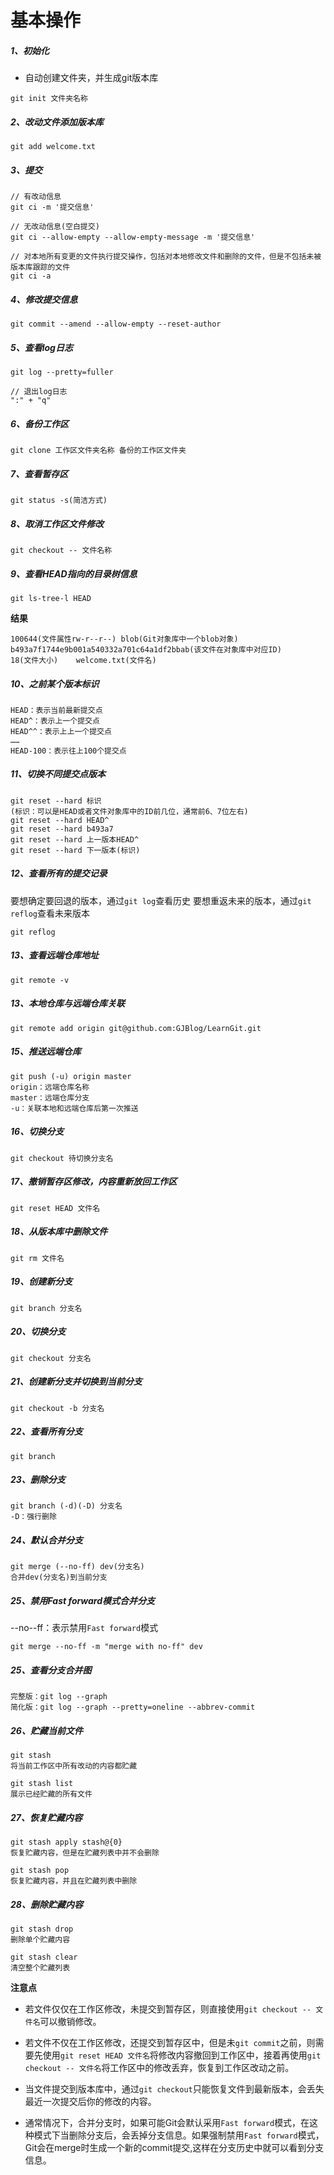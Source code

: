 # 基本操作

##### 1、初始化

* 自动创建文件夹，并生成git版本库

```shell
git init 文件夹名称
```

##### 2、改动文件添加版本库

```shell
git add welcome.txt
```

##### 3、提交

```shell
// 有改动信息
git ci -m '提交信息'

// 无改动信息(空白提交)
git ci --allow-empty --allow-empty-message -m '提交信息'

// 对本地所有变更的文件执行提交操作，包括对本地修改文件和删除的文件，但是不包括未被版本库跟踪的文件
git ci -a
```

##### 4、修改提交信息

```shell
git commit --amend --allow-empty --reset-author
```

##### 5、查看log日志

```shell
git log --pretty=fuller

// 退出log日志
":" + "q"
```

##### 6、备份工作区

```shell
git clone 工作区文件夹名称 备份的工作区文件夹
```

##### 7、查看暂存区

```shell
git status -s(简洁方式)
```

##### 8、取消工作区文件修改

```shell
git checkout -- 文件名称
```

##### 9、查看HEAD指向的目录树信息

```shell
git ls-tree-l HEAD
```
**结果**

```shell
100644(文件属性rw-r--r--) blob(Git对象库中一个blob对象) b493a7f1744e9b001a540332a701c64a1df2bbab(该文件在对象库中对应ID)      18(文件大小)	welcome.txt(文件名)
```

##### 10、之前某个版本标识

```shell
HEAD：表示当前最新提交点
HEAD^：表示上一个提交点
HEAD^^：表示上上一个提交点
……
HEAD-100：表示往上100个提交点
```

##### 11、切换不同提交点版本

```shell
git reset --hard 标识
(标识：可以是HEAD或者文件对象库中的ID前几位，通常前6、7位左右)
git reset --hard HEAD^
git reset --hard b493a7
git reset --hard 上一版本HEAD^
git reset --hard 下一版本(标识)
```

##### 12、查看所有的提交记录

要想确定要回退的版本，通过```git log```查看历史
要想重返未来的版本，通过```git reflog```查看未来版本

```shell
git reflog
```

##### 13、查看远端仓库地址

```shell
git remote -v
```

##### 13、本地仓库与远端仓库关联

```shell
git remote add origin git@github.com:GJBlog/LearnGit.git
```

##### 15、推送远端仓库

```shell
git push (-u) origin master
origin：远端仓库名称
master：远端仓库分支
-u：关联本地和远端仓库后第一次推送
```

##### 16、切换分支

```shell
git checkout 待切换分支名
```

##### 17、撤销暂存区修改，内容重新放回工作区

```shell
git reset HEAD 文件名
```

##### 18、从版本库中删除文件

```shell
git rm 文件名
```

##### 19、创建新分支

```shell
git branch 分支名
```

##### 20、切换分支

```shell
git checkout 分支名
```

##### 21、创建新分支并切换到当前分支

```shell
git checkout -b 分支名
```

##### 22、查看所有分支

```shell
git branch
```

##### 23、删除分支

```shell
git branch (-d)(-D) 分支名
-D：强行删除
```

##### 24、默认合并分支

```shell
git merge (--no-ff) dev(分支名)
合并dev(分支名)到当前分支
```

##### 25、禁用Fast forward模式合并分支

--no--ff：表示禁用```Fast forward```模式

```shell
git merge --no-ff -m "merge with no-ff" dev
```

##### 25、查看分支合并图

```shell
完整版：git log --graph
简化版：git log --graph --pretty=oneline --abbrev-commit
```

##### 26、贮藏当前文件

```shell
git stash
将当前工作区中所有改动的内容都贮藏

git stash list
展示已经贮藏的所有文件
```

##### 27、恢复贮藏内容

```shell
git stash apply stash@{0}
恢复贮藏内容，但是在贮藏列表中并不会删除

git stash pop
恢复贮藏内容，并且在贮藏列表中删除
```

##### 28、删除贮藏内容

```shell
git stash drop
删除单个贮藏内容

git stash clear
清空整个贮藏列表
```


**注意点**

* 若文件仅仅在工作区修改，未提交到暂存区，则直接使用```git checkout -- 文件名```可以撤销修改。

* 若文件不仅在工作区修改，还提交到暂存区中，但是未```git commit```之前，则需要先使用```git reset HEAD 文件名```将修改内容撤回到工作区中，接着再使用```git checkout -- 文件名```将工作区中的修改丢弃，恢复到工作区改动之前。

* 当文件提交到版本库中，通过```git checkout```只能恢复文件到最新版本，会丢失最近一次提交后你的修改的内容。

* 通常情况下，合并分支时，如果可能Git会默认采用```Fast forward```模式，在这种模式下当删除分支后，会丢掉分支信息。如果强制禁用```Fast forward```模式，Git会在merge时生成一个新的commit提交,这样在分支历史中就可以看到分支信息。



